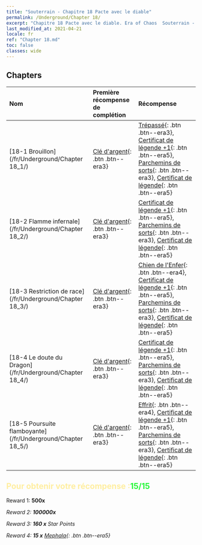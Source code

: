 ```yaml
---
title: "Souterrain - Chapitre 18 Pacte avec le diable"
permalink: /Underground/Chapter 18/
excerpt: "Chapitre 18 Pacte avec le diable. Era of Chaos  Souterrain - Chapitre 18. Pacte avec le diable"
last_modified_at: 2021-04-21
locale: fr
ref: "Chapter 18.md"
toc: false
classes: wide
---
```


## Chapters

  | Nom |  Première récompense de complétion | Récompense |
  |:------------|:------------|:------------| 
  | [18-1 Brouillon](/fr/Underground/Chapter 18_1/) | [Clé d'argent](/fr/Items/con_693/){: .btn .btn--era3} | [Trépassé](/fr/Items/unt_209/){: .btn .btn--era3}, [Certificat de légende +1](/fr/Items/mat_74/){: .btn .btn--era5}, [Parchemins de sorts](/fr/Items/con_694/){: .btn .btn--era3}, [Certificat de légende](/fr/Items/mat_67/){: .btn .btn--era5} |
  | [18-2 Flamme infernale](/fr/Underground/Chapter 18_2/) | [Clé d'argent](/fr/Items/con_693/){: .btn .btn--era3} | [Certificat de légende +1](/fr/Items/mat_74/){: .btn .btn--era5}, [Parchemins de sorts](/fr/Items/con_694/){: .btn .btn--era3}, [Certificat de légende](/fr/Items/mat_67/){: .btn .btn--era5} |
  | [18-3 Restriction de race](/fr/Underground/Chapter 18_3/) | [Clé d'argent](/fr/Items/con_693/){: .btn .btn--era3} | [Chien de l'Enfer](/fr/Items/unt_228/){: .btn .btn--era4}, [Certificat de légende +1](/fr/Items/mat_74/){: .btn .btn--era5}, [Parchemins de sorts](/fr/Items/con_694/){: .btn .btn--era3}, [Certificat de légende](/fr/Items/mat_67/){: .btn .btn--era5} |
  | [18-4 Le doute du Dragon](/fr/Underground/Chapter 18_4/) | [Clé d'argent](/fr/Items/con_693/){: .btn .btn--era3} | [Certificat de légende +1](/fr/Items/mat_74/){: .btn .btn--era5}, [Parchemins de sorts](/fr/Items/con_694/){: .btn .btn--era3}, [Certificat de légende](/fr/Items/mat_67/){: .btn .btn--era5} |
  | [18-5 Poursuite flamboyante](/fr/Underground/Chapter 18_5/) | [Clé d'argent](/fr/Items/con_693/){: .btn .btn--era3} | [Effrit](/fr/Items/unt_231/){: .btn .btn--era4}, [Certificat de légende +1](/fr/Items/mat_74/){: .btn .btn--era5}, [Parchemins de sorts](/fr/Items/con_694/){: .btn .btn--era3}, [Certificat de légende](/fr/Items/mat_67/){: .btn .btn--era5} |


## <span style="color: #ffeea0">Pour obtenir votre récompense :</span><span style="color: #27f73a">15/15</span>

 Reward 1:  **500x** <i class="fas fa-gem"/>

 Reward 2:  **100000x** <i class="fas fa-coins"/>

 Reward 3: **160 x** Star Points

 Reward 4: **15 x** [Mephala](/fr/Items/her_367/){: .btn .btn--era5}

